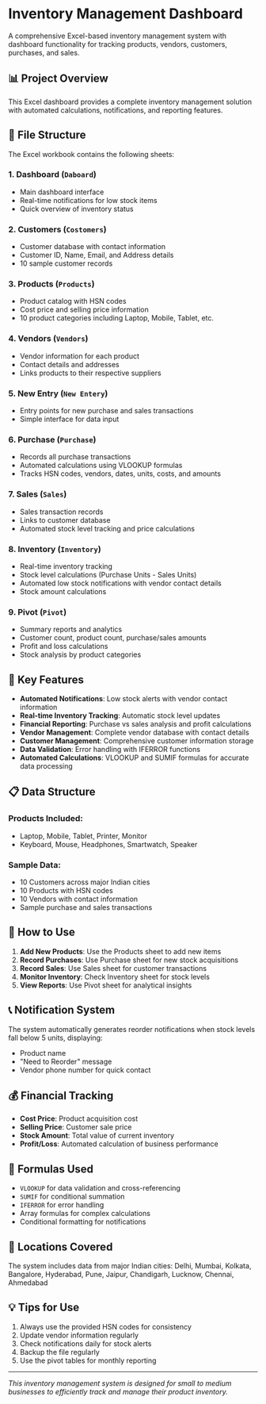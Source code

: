 # Inventory Management Dashboard

A comprehensive Excel-based inventory management system with dashboard functionality for tracking products, vendors, customers, purchases, and sales.

## 📊 Project Overview

This Excel dashboard provides a complete inventory management solution with automated calculations, notifications, and reporting features.

## 📁 File Structure

The Excel workbook contains the following sheets:

### 1. **Dashboard** (`Daboard`)
- Main dashboard interface
- Real-time notifications for low stock items
- Quick overview of inventory status

### 2. **Customers** (`Costomers`)
- Customer database with contact information
- Customer ID, Name, Email, and Address details
- 10 sample customer records

### 3. **Products** (`Products`)
- Product catalog with HSN codes
- Cost price and selling price information
- 10 product categories including Laptop, Mobile, Tablet, etc.

### 4. **Vendors** (`Vendors`)
- Vendor information for each product
- Contact details and addresses
- Links products to their respective suppliers

### 5. **New Entry** (`New Entery`)
- Entry points for new purchase and sales transactions
- Simple interface for data input

### 6. **Purchase** (`Purchase`)
- Records all purchase transactions
- Automated calculations using VLOOKUP formulas
- Tracks HSN codes, vendors, dates, units, costs, and amounts

### 7. **Sales** (`Sales`)
- Sales transaction records
- Links to customer database
- Automated stock level tracking and price calculations

### 8. **Inventory** (`Inventory`)
- Real-time inventory tracking
- Stock level calculations (Purchase Units - Sales Units)
- Automated low stock notifications with vendor contact details
- Stock amount calculations

### 9. **Pivot** (`Pivot`)
- Summary reports and analytics
- Customer count, product count, purchase/sales amounts
- Profit and loss calculations
- Stock analysis by product categories

## 🔧 Key Features

- **Automated Notifications**: Low stock alerts with vendor contact information
- **Real-time Inventory Tracking**: Automatic stock level updates
- **Financial Reporting**: Purchase vs sales analysis and profit calculations
- **Vendor Management**: Complete vendor database with contact details
- **Customer Management**: Comprehensive customer information storage
- **Data Validation**: Error handling with IFERROR functions
- **Automated Calculations**: VLOOKUP and SUMIF formulas for accurate data processing

## 📋 Data Structure

### Products Included:
- Laptop, Mobile, Tablet, Printer, Monitor
- Keyboard, Mouse, Headphones, Smartwatch, Speaker

### Sample Data:
- 10 Customers across major Indian cities
- 10 Products with HSN codes
- 10 Vendors with contact information
- Sample purchase and sales transactions

## 🚀 How to Use

1. **Add New Products**: Use the Products sheet to add new items
2. **Record Purchases**: Use Purchase sheet for new stock acquisitions
3. **Record Sales**: Use Sales sheet for customer transactions
4. **Monitor Inventory**: Check Inventory sheet for stock levels
5. **View Reports**: Use Pivot sheet for analytical insights

## 📞 Notification System

The system automatically generates reorder notifications when stock levels fall below 5 units, displaying:
- Product name
- "Need to Reorder" message
- Vendor phone number for quick contact

## 💰 Financial Tracking

- **Cost Price**: Product acquisition cost
- **Selling Price**: Customer sale price
- **Stock Amount**: Total value of current inventory
- **Profit/Loss**: Automated calculation of business performance

## 🔄 Formulas Used

- `VLOOKUP` for data validation and cross-referencing
- `SUMIF` for conditional summation
- `IFERROR` for error handling
- Array formulas for complex calculations
- Conditional formatting for notifications

## 📍 Locations Covered

The system includes data from major Indian cities:
Delhi, Mumbai, Kolkata, Bangalore, Hyderabad, Pune, Jaipur, Chandigarh, Lucknow, Chennai, Ahmedabad

## 💡 Tips for Use

1. Always use the provided HSN codes for consistency
2. Update vendor information regularly
3. Check notifications daily for stock alerts
4. Backup the file regularly
5. Use the pivot tables for monthly reporting

---

*This inventory management system is designed for small to medium businesses to efficiently track and manage their product inventory.*
